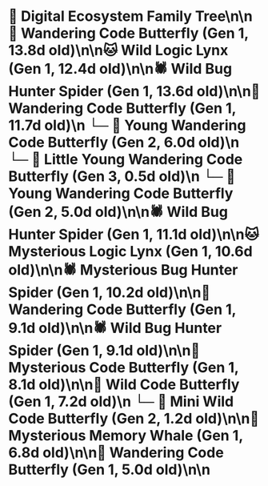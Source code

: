 # 🌳 Digital Ecosystem Family Tree\n\n🦋 Wandering Code Butterfly (Gen 1, 13.8d old)\n\n🐱 Wild Logic Lynx (Gen 1, 12.4d old)\n\n🕷️ Wild Bug Hunter Spider (Gen 1, 13.6d old)\n\n🦋 Wandering Code Butterfly (Gen 1, 11.7d old)\n  └─ 🦋 Young Wandering Code Butterfly (Gen 2, 6.0d old)\n    └─ 🦋 Little Young Wandering Code Butterfly (Gen 3, 0.5d old)\n  └─ 🦋 Young Wandering Code Butterfly (Gen 2, 5.0d old)\n\n🕷️ Wild Bug Hunter Spider (Gen 1, 11.1d old)\n\n🐱 Mysterious Logic Lynx (Gen 1, 10.6d old)\n\n🕷️ Mysterious Bug Hunter Spider (Gen 1, 10.2d old)\n\n🦋 Wandering Code Butterfly (Gen 1, 9.1d old)\n\n🕷️ Wild Bug Hunter Spider (Gen 1, 9.1d old)\n\n🦋 Mysterious Code Butterfly (Gen 1, 8.1d old)\n\n🦋 Wild Code Butterfly (Gen 1, 7.2d old)\n  └─ 🦋 Mini Wild Code Butterfly (Gen 2, 1.2d old)\n\n🐋 Mysterious Memory Whale (Gen 1, 6.8d old)\n\n🦋 Wandering Code Butterfly (Gen 1, 5.0d old)\n\n